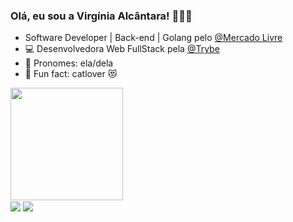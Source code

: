 ### Olá, eu sou a Virgínia Alcântara! 🙋🏻‍♀️

- Software Developer | Back-end | Golang pelo [@Mercado Livre](https://www.mercadolivre.com.br/)
- 💻 Desenvolvedora Web FullStack pela [@Trybe](https://www.betrybe.com/)
- 💜 Pronomes: ela/dela
- 🔎 Fun fact: catlover 😻

 <div>
  <a href="https://github.com/vihvasc">
  <img height="180em" src="https://github-readme-stats.vercel.app/api/top-langs/?username=vihvasc&layout=compact&langs_count=7&theme=dracula"/>
</div>
  
  <div> 
  <a href = "mailto:vihvasc@gmail.com"><img align="center" src="https://img.shields.io/badge/-Gmail-%23333?style=for-the-badge&logo=gmail&logoColor=white" target="_blank"></a>
  <a href="https://www.linkedin.com/in/vihvasc" target="_blank"><img align="center" src="https://img.shields.io/badge/-LinkedIn-%230077B5?style=for-the-badge&logo=linkedin&logoColor=white" target="_blank"></a> 
 </div>
